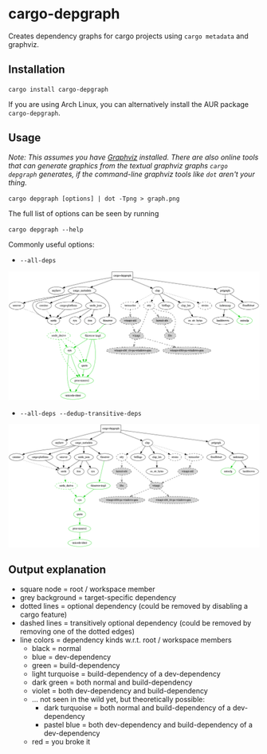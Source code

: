 # cargo-depgraph

Creates dependency graphs for cargo projects using `cargo metadata` and graphviz.

## Installation

`cargo install cargo-depgraph`

If you are using Arch Linux, you can alternatively install the AUR package `cargo-depgraph`.

## Usage

*Note: This assumes you have [Graphviz](https://graphviz.org/) installed. There are also online
tools that can generate graphics from the textual graphviz graphs `cargo depgraph` generates, if
the command-line graphviz tools like `dot` aren't your thing.*

`cargo depgraph [options] | dot -Tpng > graph.png`

The full list of options can be seen by running

`cargo depgraph --help`

Commonly useful options:

* `--all-deps`

![cargo-depgraph's dependency graph](graph_all.png)

* `--all-deps --dedup-transitive-deps`

![cargo-depgraph's dependency graph with transitive dependency edges de-duplicated](graph_all_deduped.png)

## Output explanation

* square node = root / workspace member
* grey background = target-specific dependency
* dotted lines = optional dependency (could be removed by disabling a cargo feature)
* dashed lines = transitively optional dependency (could be removed by removing one of the dotted
  edges)
* line colors = dependency kinds w.r.t. root / workspace members
  * black = normal
  * blue = dev-dependency
  * green = build-dependency
  * light turquoise = build-dependency of a dev-dependency
  * dark green = both normal and build-dependency
  * violet = both dev-dependency and build-dependency
  * … not seen in the wild yet, but theoretically possible:
    * dark turquoise = both normal and build-dependency of a dev-dependency
    * pastel blue = both dev-dependency and build-dependency of a dev-dependency
  * red = you broke it
